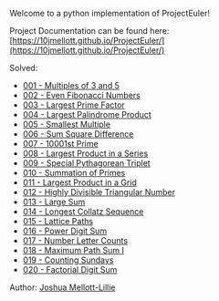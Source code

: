 Welcome to a python implementation of ProjectEuler!

Project Documentation can be found here: [https://10jmellott.github.io/ProjectEuler/](https://10jmellott.github.io/ProjectEuler/)


Solved:

* [001 - Multiples of 3 and 5](https://10jmellott.github.io/ProjectEuler/problems/p001/)
* [002 - Even Fibonacci Numbers](https://10jmellott.github.io/ProjectEuler/problems/p002/)
* [003 - Largest Prime Factor](https://10jmellott.github.io/ProjectEuler/problems/p003/)
* [004 - Largest Palindrome Product](https://10jmellott.github.io/ProjectEuler/problems/p004/)
* [005 - Smallest Multiple](https://10jmellott.github.io/ProjectEuler/problems/p005/)
* [006 - Sum Square Difference](https://10jmellott.github.io/ProjectEuler/problems/p006/)
* [007 - 10001st Prime](https://10jmellott.github.io/ProjectEuler/problems/p007/)
* [008 - Largest Product in a Series](https://10jmellott.github.io/ProjectEuler/problems/p008/)
* [009 - Special Pythagorean Triplet](https://10jmellott.github.io/ProjectEuler/problems/p009/)
* [010 - Summation of Primes](https://10jmellott.github.io/ProjectEuler/problems/p010/)
* [011 - Largest Product in a Grid](https://10jmellott.github.io/ProjectEuler/problems/p011/)
* [012 - Highly Divisible Triangular Number](https://10jmellott.github.io/ProjectEuler/problems/p012/)
* [013 - Large Sum](https://10jmellott.github.io/ProjectEuler/problems/p013/)
* [014 - Longest Collatz Sequence](https://10jmellott.github.io/ProjectEuler/problems/p014/)
* [015 - Lattice Paths](https://10jmellott.github.io/ProjectEuler/problems/p015/)
* [016 - Power Digit Sum](https://10jmellott.github.io/ProjectEuler/problems/p016/)
* [017 - Number Letter Counts](https://10jmellott.github.io/ProjectEuler/problems/p017/)
* [018 - Maximum Path Sum I](https://10jmellott.github.io/ProjectEuler/problems/p018/)
* [019 - Counting Sundays](https://10jmellott.github.io/ProjectEuler/problems/p019/)
* [020 - Factorial Digit Sum](https://10jmellott.github.io/ProjectEuler/problems/p020/)


Author: [Joshua Mellott-Lillie](https://10jmellott.github.io/)
